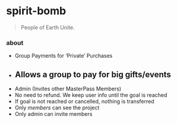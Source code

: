 # spirit-bomb 

> People of Earth Unite.

### about
- Group Payments for ‘Private’ Purchases
- Allows a group to pay for big gifts/events
  - 
- Admin (Invites other MasterPass Members)
- No need to refund. We keep user info until the goal is reached
- If goal is not reached or cancelled, nothing is transferred
- Only *members* can see the project
- Only admin can invite members